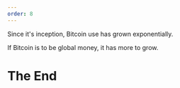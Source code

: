 ```yaml
---
order: 8
---
```


Since it's inception, Bitcoin use has grown exponentially.

If Bitcoin is to be global money, it has more to grow.

# The End